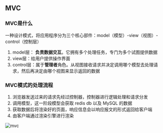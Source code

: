 ## MVC

### MVC是什么

一种设计模式，将应用程序分为三个核心部件：model（模型）-view（视图）-control（控制层）

1. model层： **负责数据交互**。它拥有多个处理任务，专门为多个试图提供数据
2. view层：给用户提供操作界面
3. control层：属于**管理者**角色。从视图接收请求并决定调用哪个模型去处理请求，然后再决定由哪个视图来显示返回的数据

### MVC模式的处理流程

1. 浏览器发送过来的请求先经过控制器，控制器进行逻辑处理和请求分发
2. 调用模型，这一阶段模型会获取 redis db 以及 MySQL 的数据
3. 获取数据后将渲染好的页面，响应信息会以响应报文的形式返回给客户端
4. 由客户端通过渲染引擎进行渲染



![mvc](C:\Users\香喷喷啦啦啦\Desktop\mvc.png)



​                                                                                                                                                                                                                                                                                                                                                                                                                                                                                                                                                                                                                                                                                                                                                                                                                                                                                                         